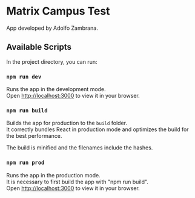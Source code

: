 # Matrix Campus Test

App developed by Adolfo Zambrana.

## Available Scripts

In the project directory, you can run:

### `npm run dev`

Runs the app in the development mode.\
Open [http://localhost:3000](http://localhost:3000) to view it in your browser.

### `npm run build`

Builds the app for production to the `build` folder.\
It correctly bundles React in production mode and optimizes the build for the best performance.

The build is minified and the filenames include the hashes.

### `npm run prod`

Runs the app in the production mode.\
It is necessary to first build the app with "npm run build".\
Open [http://localhost:3000](http://localhost:3000) to view it in your browser.
